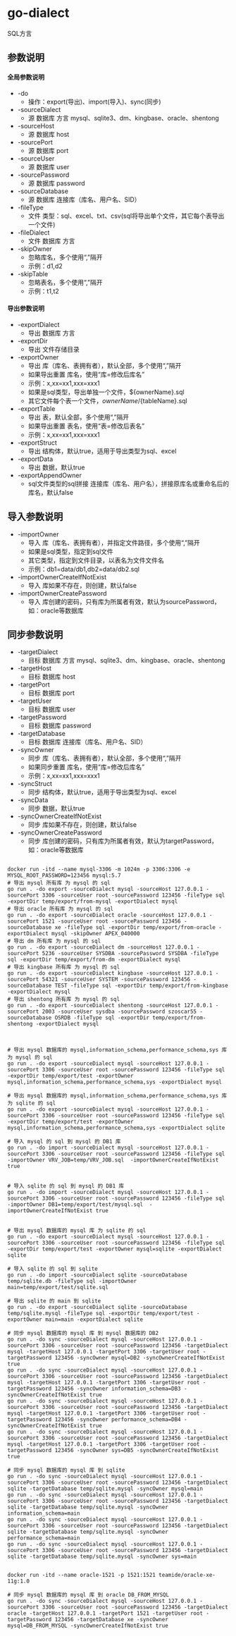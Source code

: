 # go-dialect

SQL方言

## 参数说明

#### 全局参数说明
* -do
  * 操作：export(导出)、import(导入)、sync(同步)
* -sourceDialect
  * 源 数据库 方言 mysql、sqlite3、dm、kingbase、oracle、shentong
* -sourceHost
    * 源 数据库 host
* -sourcePort
    * 源 数据库 port
* -sourceUser
    * 源 数据库 user
* -sourcePassword
    * 源 数据库 password
* -sourceDatabase
    * 源 数据库 连接库（库名、用户名、SID）
* -fileType
    * 文件 类型：sql、excel、txt、csv(sql将导出单个文件，其它每个表导出一个文件)
* -fileDialect
    * 文件 数据库 方言
* -skipOwner
  * 忽略库名，多个使用“,”隔开
  * 示例：d1,d2
* -skipTable
    * 忽略表名，多个使用“,”隔开
    * 示例：t1,t2

#### 导出参数说明
* -exportDialect
    * 导出 数据库 方言
* -exportDir
    * 导出 文件存储目录
* -exportOwner
    * 导出 库（库名、表拥有者），默认全部，多个使用“,”隔开
    * 如果导出重置 库名，使用“库=修改后库名”
    * 示例：x,xx=xx1,xxx=xxx1
    * 如果是sql类型，导出单独一个文件，${ownerName}.sql
    * 其它文件每个表一个文件，${ownerName}/${tableName}.sql
* -exportTable
  * 导出 表，默认全部，多个使用“,”隔开
  * 如果导出重置 表名，使用“表=修改后表名”
  * 示例：x,xx=xx1,xxx=xxx1
* -exportStruct
    * 导出 结构体，默认true，适用于导出类型为sql、excel
* -exportData
    * 导出 数据，默认true
* -exportAppendOwner
  * sql文件类型的sql拼接 连接库（库名、用户名），拼接原库名或重命名后的库名，默认false

## 导入参数说明
* -importOwner
  * 导入 库（库名、表拥有者），并指定文件路径，多个使用“,”隔开
  * 如果是sql类型，指定到sql文件
  * 其它类型，指定到文件目录，以表名为文件文件名
  * 示例：db1=data/db1,db2=data/db2.sql
* -importOwnerCreateIfNotExist
  * 导入 库如果不存在，则创建，默认false
* -importOwnerCreatePassword
  * 导入 库创建的密码，只有库为所属者有效，默认为sourcePassword，如：oracle等数据库
    
## 同步参数说明
* -targetDialect
  * 目标 数据库 方言 mysql、sqlite3、dm、kingbase、oracle、shentong
* -targetHost
  * 目标 数据库 host
* -targetPort
  * 目标 数据库 port
* -targetUser
  * 目标 数据库 user
* -targetPassword
  * 目标 数据库 password
* -targetDatabase
  * 目标 数据库 连接库（库名、用户名、SID）
* -syncOwner
  * 同步 库（库名、表拥有者），默认全部，多个使用“,”隔开
  * 如果同步重置 库名，使用“库=修改后库名”
  * 示例：x,xx=xx1,xxx=xxx1
* -syncStruct
  * 同步 结构体，默认true，适用于导出类型为sql、excel
* -syncData
  * 同步 数据，默认true
* -syncOwnerCreateIfNotExist
  * 同步 库如果不存在，则创建，默认false
* -syncOwnerCreatePassword
  * 同步 库创建的密码，只有库为所属者有效，默认为targetPassword，如：oracle等数据库


```shell

docker run -itd --name mysql-3306 -m 1024m -p 3306:3306 -e MYSQL_ROOT_PASSWORD=123456 mysql:5.7
# 导出 mysql 所有库 为 mysql 的 sql
go run . -do export -sourceDialect mysql -sourceHost 127.0.0.1 -sourcePort 3306 -sourceUser root -sourcePassword 123456 -fileType sql -exportDir temp/export/from-mysql -exportDialect mysql
# 导出 oracle 所有库 为 mysql 的 sql
go run . -do export -sourceDialect oracle -sourceHost 127.0.0.1 -sourcePort 1521 -sourceUser root -sourcePassword 123456 -sourceDatabase xe -fileType sql -exportDir temp/export/from-oracle -exportDialect mysql -skipOwner APEX_040000
# 导出 dm 所有库 为 mysql 的 sql
go run . -do export -sourceDialect dm -sourceHost 127.0.0.1 -sourcePort 5236 -sourceUser SYSDBA -sourcePassword SYSDBA -fileType sql -exportDir temp/export/from-dm -exportDialect mysql
# 导出 kingbase 所有库 为 mysql 的 sql
go run . -do export -sourceDialect kingbase -sourceHost 127.0.0.1 -sourcePort 54321 -sourceUser SYSTEM -sourcePassword 123456 -sourceDatabase TEST -fileType sql -exportDir temp/export/from-kingbase -exportDialect mysql
# 导出 shentong 所有库 为 mysql 的 sql
go run . -do export -sourceDialect shentong -sourceHost 127.0.0.1 -sourcePort 2003 -sourceUser sysdba -sourcePassword szoscar55 -sourceDatabase OSRDB -fileType sql -exportDir temp/export/from-shentong -exportDialect mysql



# 导出 mysql 数据库的 mysql,information_schema,performance_schema,sys 库 为 mysql 的 sql
go run . -do export -sourceDialect mysql -sourceHost 127.0.0.1 -sourcePort 3306 -sourceUser root -sourcePassword 123456 -fileType sql -exportDir temp/export/test -exportOwner mysql,information_schema,performance_schema,sys -exportDialect mysql

# 导出 mysql 数据库的 mysql,information_schema,performance_schema,sys 库 为 sqlite 的 sql
go run . -do export -sourceDialect mysql -sourceHost 127.0.0.1 -sourcePort 3306 -sourceUser root -sourcePassword 123456 -fileType sql -exportDir temp/export/test -exportOwner mysql,information_schema,performance_schema,sys -exportDialect sqlite

# 导入 mysql 的 sql 到 mysql 的 DB1 库
go run . -do import -sourceDialect mysql -sourceHost 127.0.0.1 -sourcePort 3306 -sourceUser root -sourcePassword 123456 -fileType sql -importOwner VRV_JOB=temp/VRV_JOB.sql  -importOwnerCreateIfNotExist true


# 导入 sqlite 的 sql 到 mysql 的 DB1 库
go run . -do import -sourceDialect mysql -sourceHost 127.0.0.1 -sourcePort 3306 -sourceUser root -sourcePassword 123456 -fileType sql -importOwner DB1=temp/export/test/mysql.sql  -importOwnerCreateIfNotExist true


# 导出 mysql 数据库的 mysql 库 为 sqlite 的 sql
go run . -do export -sourceDialect mysql -sourceHost 127.0.0.1 -sourcePort 3306 -sourceUser root -sourcePassword 123456 -fileType sql -exportDir temp/export/test -exportOwner mysql=sqlite -exportDialect sqlite

# 导入 sqlite 的 sql 到 sqlite
go run . -do import -sourceDialect sqlite -sourceDatabase temp/sqlite.db -fileType sql -importOwner main=temp/export/test/sqlite.sql

# 导出 sqlite 的 main 到 sqlite
go run . -do export -sourceDialect sqlite -sourceDatabase temp/sqlite.mysql -fileType sql -exportDir temp/export/test -exportOwner main=main -exportDialect sqlite

# 同步 mysql 数据库的 mysql 库 到 mysql 数据库的 DB2
go run . -do sync -sourceDialect mysql -sourceHost 127.0.0.1 -sourcePort 3306 -sourceUser root -sourcePassword 123456 -targetDialect mysql -targetHost 127.0.0.1 -targetPort 3306 -targetUser root -targetPassword 123456 -syncOwner mysql=DB2 -syncOwnerCreateIfNotExist true
go run . -do sync -sourceDialect mysql -sourceHost 127.0.0.1 -sourcePort 3306 -sourceUser root -sourcePassword 123456 -targetDialect mysql -targetHost 127.0.0.1 -targetPort 3306 -targetUser root -targetPassword 123456 -syncOwner information_schema=DB3 -syncOwnerCreateIfNotExist true
go run . -do sync -sourceDialect mysql -sourceHost 127.0.0.1 -sourcePort 3306 -sourceUser root -sourcePassword 123456 -targetDialect mysql -targetHost 127.0.0.1 -targetPort 3306 -targetUser root -targetPassword 123456 -syncOwner performance_schema=DB4 -syncOwnerCreateIfNotExist true
go run . -do sync -sourceDialect mysql -sourceHost 127.0.0.1 -sourcePort 3306 -sourceUser root -sourcePassword 123456 -targetDialect mysql -targetHost 127.0.0.1 -targetPort 3306 -targetUser root -targetPassword 123456 -syncOwner sys=DB5 -syncOwnerCreateIfNotExist true

# 同步 mysql 数据库的 mysql 库 到 sqlite
go run . -do sync -sourceDialect mysql -sourceHost 127.0.0.1 -sourcePort 3306 -sourceUser root -sourcePassword 123456 -targetDialect sqlite -targetDatabase temp/sqlite.mysql -syncOwner mysql=main
go run . -do sync -sourceDialect mysql -sourceHost 127.0.0.1 -sourcePort 3306 -sourceUser root -sourcePassword 123456 -targetDialect sqlite -targetDatabase temp/sqlite.mysql -syncOwner information_schema=main
go run . -do sync -sourceDialect mysql -sourceHost 127.0.0.1 -sourcePort 3306 -sourceUser root -sourcePassword 123456 -targetDialect sqlite -targetDatabase temp/sqlite.mysql -syncOwner performance_schema=main
go run . -do sync -sourceDialect mysql -sourceHost 127.0.0.1 -sourcePort 3306 -sourceUser root -sourcePassword 123456 -targetDialect sqlite -targetDatabase temp/sqlite.mysql -syncOwner sys=main


docker run -itd --name oracle-1521 -p 1521:1521 teamide/oracle-xe-11g:1.0

# 同步 mysql 数据库的 mysql 库 到 oracle DB_FROM_MYSQL
go run . -do sync -sourceDialect mysql -sourceHost 127.0.0.1 -sourcePort 3306 -sourceUser root -sourcePassword 123456 -targetDialect oracle -targetHost 127.0.0.1 -targetPort 1521 -targetUser root -targetPassword 123456 -targetDatabase xe -syncOwner mysql=DB_FROM_MYSQL -syncOwnerCreateIfNotExist true

```
